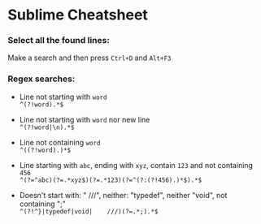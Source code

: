 # Sublime Cheatsheet

### Select all the found lines:
Make a search and then press `Ctrl+D` and `Alt+F3`

### Regex searches:

* Line not starting with `word`  
    `^(?!word).*$`

* Line not starting with `word` nor new line  
    `^(?!word|\n).*$`

* Line not containing `word`  
    `^((?!word).)*$`

* Line starting with `abc`, ending with `xyz`, contain `123` and not containing `456`  
    `^(?=^abc)(?=.*xyz$)(?=.*123)(?=^(?:(?!456).)*$).*$`

* Doesn't start with: "    ///", neither: "typedef", neither "void", not containing ";"  
    `^(?!^}|typedef|void|    ///)(?=.*;).*$`
